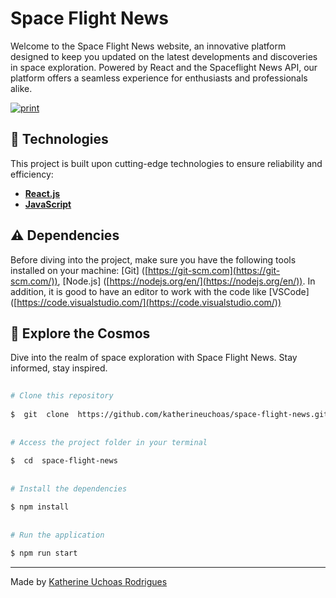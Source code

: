 # Space Flight News 
Welcome to the Space Flight News website, an innovative platform designed to keep you updated on the latest developments and discoveries in space exploration. Powered by React and the Spaceflight News API, our platform offers a seamless experience for enthusiasts and professionals alike.

[![print](.src/assets/images/behavior.PNG)](https://github.com/katherineuchoas/space-flight-news/blob/9f2cc851490aa2e79916a272874a948629e45ef8/src/assets/images/behavior.PNG)



## 🚀 Technologies

This project is built upon cutting-edge technologies to ensure reliability and efficiency:

-  **[React.js](https://reactjs.org/)** 
-   **[JavaScript](https://developer.mozilla.org/en-US/docs/Web/JavaScript)**


## ⚠️  Dependencies

Before diving into the project, make sure you have the following tools installed on your machine:
[Git] ([https://git-scm.com](https://git-scm.com/)), [Node.js] ([https://nodejs.org/en/](https://nodejs.org/en/)). In addition, it is good to have an editor to work with the code like [VSCode] ([https://code.visualstudio.com/](https://code.visualstudio.com/))

   

## 🌌  Explore the Cosmos

Dive into the realm of space exploration with Space Flight News. Stay informed, stay inspired.
  
```bash  
  
# Clone this repository  
  
$  git  clone  https://github.com/katherineuchoas/space-flight-news.git
  
  
# Access the project folder in your terminal  
  
$  cd  space-flight-news
  
  
# Install the dependencies

$ npm install
  
  
# Run the application  
  
$ npm run start


```  
  
---
  
Made by  [Katherine Uchoas Rodrigues](https://github.com/katherineuchoas) 
